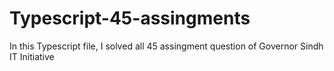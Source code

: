 # Typescript-45-assingments
In this Typescript file, I solved all 45 assingment question of Governor Sindh IT Initiative
